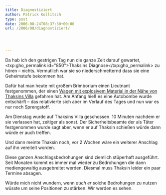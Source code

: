 ```yaml
---
title: Diagnostiziert
author: Patrick Kollitsch
type: post
date: 2006-08-24T08:37:50+00:00
url: /2006/08/diagnostiziert/




---
```

Da hab ich den gestrigen Tag nun die ganze Zeit darauf gewartet, <txp:gho_permalink id="850">Thaksins Diagnose</txp:gho_permalink> zu h&ouml;ren &#8211; nichts. Vermutlich war sie so niederschmetternd dass sie eine Geheimstufe bekommen hat.

Daf&uuml;r hat man heute mit gro&szlig;em Brimborium einen Lieutnant festgenommen, der einen [Wagen mit explosivem Material in der N&auml;he von Thaksins Villa][1] gefahren hat. Am Anfang hie&szlig; es eine Autobombe wurde entsch&auml;rft &#8211; das relativierte sich aber im Verlauf des Tages und nun war es nur noch Sprengstoff. 

Am Dienstag wurde auf Thaksins Villa geschossen. 10 Minuten nachdem er sie verlassen hat, zeitiger als sonst. Der Sicherheitsbeamte der als T&auml;ter festgenommen wurde sagt aber, wenn er auf Thaksin schie&szlig;en w&uuml;rde dann w&uuml;rde er auch treffen.

Und dann meinte Thaksin noch, vor 2 Wochen w&auml;re ein weiterer Anschlag auf ihn vereitelt worden. 

Diese ganzen Anschlagsbedrohungen sind ziemlich st&uuml;perhaft ausgef&uuml;hrt. Seit Monaten kommt es immer mal wieder zu Bedrohungen die dann mediengewaltig ausgebreitet werden. Diesmal muss Thaksin leider ein paar Termine absagen.

W&uuml;rde mich nicht wundern, wenn _auch er_ solche Bedrohungen zu nutzen w&uuml;sste um seine Positionen zu st&auml;rken. Wir werden es sehen.

 [1]: http://www.nationmultimedia.com/2006/08/24/headlines/headlines_30011890.php